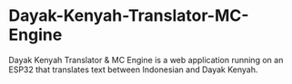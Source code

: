 # Dayak-Kenyah-Translator-MC-Engine
Dayak Kenyah Translator &amp; MC Engine is a web application running on an ESP32 that translates text between Indonesian and Dayak Kenyah.
